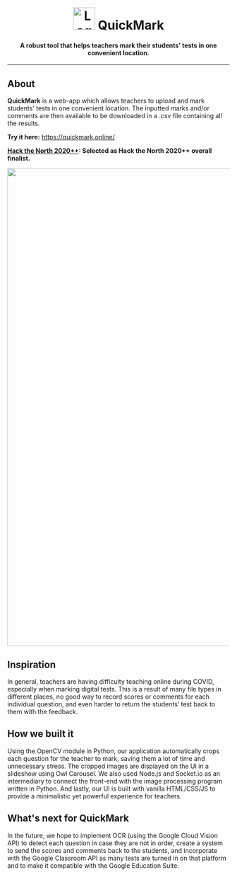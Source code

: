 <h1 align="center">
	<img src="public/favicon.png" alt="Logo" width="50px"></a>
  QuickMark
</h1>

<h4 align="center">A robust tool that helps teachers mark their students' tests in one convenient location.</h4>


---

## About

**QuickMark** is a web-app which allows teachers to upload and mark students' tests in one convenient location. The inputted marks and/or comments are then available to be downloaded in a .csv file containing all the results.

**Try it here:** https://quickmark.online/ <br>

**[Hack the North 2020++](https://devpost.com/software/quickmark-arjq6v?ref_content=user-portfolio&ref_feature=in_progress): Selected as Hack the North 2020++ overall finalist.**

<p float="left">
  <img src=public/QM-CLIP-0.gif width=1080>
</p>

## Inspiration

In general, teachers are having difficulty teaching online during COVID, especially when marking digital tests. This is a result of many file types in different places, no good way to record scores or comments for each individual question, and even harder to return the students’ test back to them with the feedback.

## How we built it

Using the OpenCV module in Python, our application automatically crops each question for the teacher to mark, saving them a lot of time and unnecessary stress. The cropped images are displayed on the UI in a slideshow using Owl Carousel. We also used Node.js and Socket.io as an intermediary to connect the front-end with the image processing program written in Python. And lastly, our UI is built with vanilla HTML/CSS/JS to provide a minimalistic yet powerful experience for teachers.


## What's next for QuickMark

In the future, we hope to implement OCR (using the Google Cloud Vision API) to detect each question in case they are not in order, create a system to send the scores and comments back to the students, and incorporate with the Google Classroom API as many tests are turned in on that platform and to make it compatible with the Google Education Suite.
